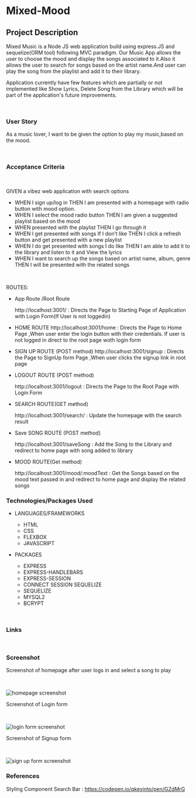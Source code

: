 # Mixed-Mood

## Project Description

Mixed Music is a Node JS web application build using express.JS and sequelize(ORM tool) following MVC paradigm.
Our Music App allows the user to choose the mood and display the songs associated to it.Also it allows the user to 
search for songs based on the artist name.And user can play the song from the playlist and add it to their library.

Application currently have few features which are partially or not implemented like Show Lyrics,
Delete Song from the Library which will be part of the application's future improvements.

<br>

### User Story

As a music lover, I want to be given the option to play my music,based on the mood.

<br>


### Acceptance Criteria

<br>

GIVEN a vibez web application with search options
*   WHEN I sign up/log in THEN I am presented with a homepage with radio button with mood option.
*   WHEN I select the mood radio button THEN I am given a suggested playlist based on the mood
*   WHEN presented with the playlist  THEN I go through it
*   WHEN I get presented with songs If I don’t like THEN I click a refresh button and get presented with a new playlist 
*   WHEN I do get presented with songs I do like THEN I am able to add it to the library and listen to it and View the lyrics
*   WHEN I want to search up the songs based on artist name, album, genre THEN I will be presented with the related songs 

<br>


ROUTES:

* App Route /Root Route

    http://localhost:3001/         :  Directs the Page to Starting Page of Application with Login Form(If User is not loggedin)

* HOME ROUTE 
    http://localhost:3001/home     :  Directs the Page to Home Page ,When user enter the login button with their credentials.
                                  If user is not logged in direct to the root page woth login form

* SIGN UP ROUTE (POST method)
    http://localhost:3001/signup   :  Directs the Page to SignUp form Page ,When user clicks the signup link in root page
                                

* LOGOUT ROUTE (POST method)

    http://localhost:3001/logout    : Directs the Page to the Root Page with Login Form

* SEARCH ROUTE(GET method)

    http://localhost:3001/search/<searchtext> : Update the homepage with the search result


* Save SONG ROUTE (POST method)

    http://localhost:3001/saveSong : Add the Song to the Library and redirect to home page with song added to library

* MOOD ROUTE(Get method) 

    http://localhost:3001/mood/:moodText : Get the Songs based on the mood text passed in and redirect to home page and 
    display the related songs 


### Technologies/Packages Used

* LANGUAGES/FRAMEWORKS

    * HTML
    * CSS
    * FLEXBOX
    * JAVASCRIPT

* PACKAGES

    * EXPRESS
    * EXPRESS-HANDLEBARS
    * EXPRESS-SESSION
    * CONNECT SESSION SEQUELIZE
    * SEQUELIZE
    * MYSQL2
    * BCRYPT

<br>

### Links


<br>

### Screenshot

Screenshot of homepage after user logs in and select a song to play

<br>


![homepage  screenshot](./public/images/homepage_screenshot.png)

Screenshot of Login form

<br>


![login form screenshot](./public/images/login-form.png)

Screenshot of Signup form


<br>

![sign up form screenshot](./public/images/signup-form.png)

### References

Styling Component Search Bar : https://codepen.io/qkevinto/pen/GZdMrG


